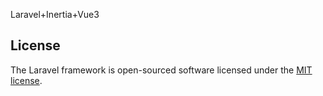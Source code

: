 Laravel+Inertia+Vue3

## License

The Laravel framework is open-sourced software licensed under the [MIT license](https://opensource.org/licenses/MIT).
